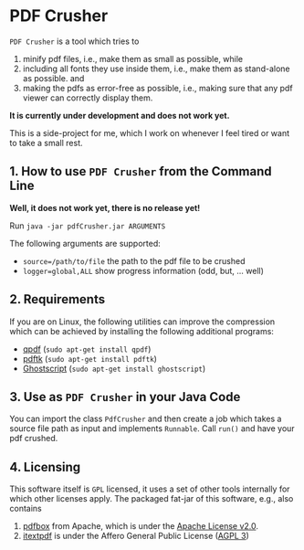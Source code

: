 # PDF Crusher

`PDF Crusher` is a tool which tries to

1. minify pdf files, i.e., make them as small as possible, while
2. including all fonts they use inside them, i.e., make them as stand-alone as possible. and
3. making the pdfs as error-free as possible, i.e., making sure that any pdf viewer can correctly display them.

**It is currently under development and does not work yet.**

This is a side-project for me, which I work on whenever I feel tired or want to take a small rest.


## 1. How to use `PDF Crusher` from the Command Line

**Well, it does not work yet, there is no release yet!**

Run `java -jar pdfCrusher.jar ARGUMENTS`

The following arguments are supported:

- `source=/path/to/file` the path to the pdf file to be crushed
- `logger=global,ALL` show progress information (odd, but, ... well)


## 2. Requirements

If you are on Linux, the following utilities can improve the compression which can be achieved by
installing the following additional programs:

* [qpdf](http://qpdf.sourceforge.net/) (`sudo apt-get install qpdf`)
* [pdftk](https://en.wikipedia.org/wiki/PDFtk) (`sudo apt-get install pdftk`)
* [Ghostscript](http://ghostscript.com/) (`sudo apt-get install ghostscript`)


## 3. Use as `PDF Crusher` in your Java Code

You can import the class `PdfCrusher` and then create a job which takes a source file path as input and implements `Runnable`. Call `run()` and have your pdf crushed.

## 4. Licensing

This software itself is `GPL` licensed, it uses a set of other tools internally for which other licenses apply.
The packaged fat-jar of this software, e.g., also contains

1. [pdfbox](https://pdfbox.apache.org/) from Apache, which is under the [Apache License v2.0](http://www.apache.org/licenses/LICENSE-2.0).
2. [itextpdf](http://itextpdf.com/) is under the Affero General Public License ([AGPL 3](http://itextpdf.com/agpl))